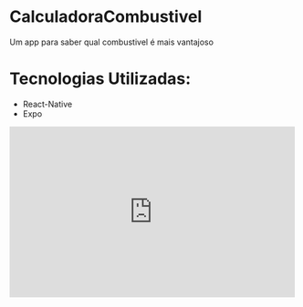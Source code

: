 # CalculadoraCombustivel
Um app para saber qual combustivel é mais vantajoso

# Tecnologias Utilizadas: 
- React-Native 
- Expo

<iframe id="video" src="https://www.youtube.com/embed/VIDEO_ID" frameborder="0" allowfullscreen></iframe>

<style>
#video {
  width: 500px;
  height: 300px;
}
</style>



